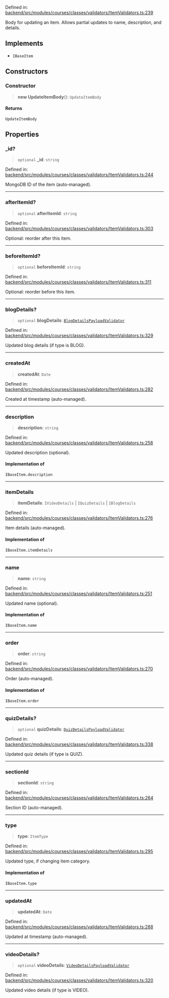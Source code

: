 Defined in: [backend/src/modules/courses/classes/validators/ItemValidators.ts:239](https://github.com/continuousactivelearning/vibe/blob/4a4fd41682dd9274e95c74d5ff310441c462b96e/backend/src/modules/courses/classes/validators/ItemValidators.ts#L239)

Body for updating an item.
Allows partial updates to name, description, and details.

## Implements

- `IBaseItem`

## Constructors

### Constructor

> **new UpdateItemBody**(): `UpdateItemBody`

#### Returns

`UpdateItemBody`

## Properties

### \_id?

> `optional` **\_id**: `string`

Defined in: [backend/src/modules/courses/classes/validators/ItemValidators.ts:244](https://github.com/continuousactivelearning/vibe/blob/4a4fd41682dd9274e95c74d5ff310441c462b96e/backend/src/modules/courses/classes/validators/ItemValidators.ts#L244)

MongoDB ID of the item (auto-managed).

***

### afterItemId?

> `optional` **afterItemId**: `string`

Defined in: [backend/src/modules/courses/classes/validators/ItemValidators.ts:303](https://github.com/continuousactivelearning/vibe/blob/4a4fd41682dd9274e95c74d5ff310441c462b96e/backend/src/modules/courses/classes/validators/ItemValidators.ts#L303)

Optional: reorder after this item.

***

### beforeItemId?

> `optional` **beforeItemId**: `string`

Defined in: [backend/src/modules/courses/classes/validators/ItemValidators.ts:311](https://github.com/continuousactivelearning/vibe/blob/4a4fd41682dd9274e95c74d5ff310441c462b96e/backend/src/modules/courses/classes/validators/ItemValidators.ts#L311)

Optional: reorder before this item.

***

### blogDetails?

> `optional` **blogDetails**: [`BlogDetailsPayloadValidator`](courses.BlogDetailsPayloadValidator.md)

Defined in: [backend/src/modules/courses/classes/validators/ItemValidators.ts:329](https://github.com/continuousactivelearning/vibe/blob/4a4fd41682dd9274e95c74d5ff310441c462b96e/backend/src/modules/courses/classes/validators/ItemValidators.ts#L329)

Updated blog details (if type is BLOG).

***

### createdAt

> **createdAt**: `Date`

Defined in: [backend/src/modules/courses/classes/validators/ItemValidators.ts:282](https://github.com/continuousactivelearning/vibe/blob/4a4fd41682dd9274e95c74d5ff310441c462b96e/backend/src/modules/courses/classes/validators/ItemValidators.ts#L282)

Created at timestamp (auto-managed).

***

### description

> **description**: `string`

Defined in: [backend/src/modules/courses/classes/validators/ItemValidators.ts:258](https://github.com/continuousactivelearning/vibe/blob/4a4fd41682dd9274e95c74d5ff310441c462b96e/backend/src/modules/courses/classes/validators/ItemValidators.ts#L258)

Updated description (optional).

#### Implementation of

`IBaseItem.description`

***

### itemDetails

> **itemDetails**: `IVideoDetails` \| `IQuizDetails` \| `IBlogDetails`

Defined in: [backend/src/modules/courses/classes/validators/ItemValidators.ts:276](https://github.com/continuousactivelearning/vibe/blob/4a4fd41682dd9274e95c74d5ff310441c462b96e/backend/src/modules/courses/classes/validators/ItemValidators.ts#L276)

Item details (auto-managed).

#### Implementation of

`IBaseItem.itemDetails`

***

### name

> **name**: `string`

Defined in: [backend/src/modules/courses/classes/validators/ItemValidators.ts:251](https://github.com/continuousactivelearning/vibe/blob/4a4fd41682dd9274e95c74d5ff310441c462b96e/backend/src/modules/courses/classes/validators/ItemValidators.ts#L251)

Updated name (optional).

#### Implementation of

`IBaseItem.name`

***

### order

> **order**: `string`

Defined in: [backend/src/modules/courses/classes/validators/ItemValidators.ts:270](https://github.com/continuousactivelearning/vibe/blob/4a4fd41682dd9274e95c74d5ff310441c462b96e/backend/src/modules/courses/classes/validators/ItemValidators.ts#L270)

Order (auto-managed).

#### Implementation of

`IBaseItem.order`

***

### quizDetails?

> `optional` **quizDetails**: [`QuizDetailsPayloadValidator`](courses.QuizDetailsPayloadValidator.md)

Defined in: [backend/src/modules/courses/classes/validators/ItemValidators.ts:338](https://github.com/continuousactivelearning/vibe/blob/4a4fd41682dd9274e95c74d5ff310441c462b96e/backend/src/modules/courses/classes/validators/ItemValidators.ts#L338)

Updated quiz details (if type is QUIZ).

***

### sectionId

> **sectionId**: `string`

Defined in: [backend/src/modules/courses/classes/validators/ItemValidators.ts:264](https://github.com/continuousactivelearning/vibe/blob/4a4fd41682dd9274e95c74d5ff310441c462b96e/backend/src/modules/courses/classes/validators/ItemValidators.ts#L264)

Section ID (auto-managed).

***

### type

> **type**: `ItemType`

Defined in: [backend/src/modules/courses/classes/validators/ItemValidators.ts:295](https://github.com/continuousactivelearning/vibe/blob/4a4fd41682dd9274e95c74d5ff310441c462b96e/backend/src/modules/courses/classes/validators/ItemValidators.ts#L295)

Updated type, if changing item category.

#### Implementation of

`IBaseItem.type`

***

### updatedAt

> **updatedAt**: `Date`

Defined in: [backend/src/modules/courses/classes/validators/ItemValidators.ts:288](https://github.com/continuousactivelearning/vibe/blob/4a4fd41682dd9274e95c74d5ff310441c462b96e/backend/src/modules/courses/classes/validators/ItemValidators.ts#L288)

Updated at timestamp (auto-managed).

***

### videoDetails?

> `optional` **videoDetails**: [`VideoDetailsPayloadValidator`](courses.VideoDetailsPayloadValidator.md)

Defined in: [backend/src/modules/courses/classes/validators/ItemValidators.ts:320](https://github.com/continuousactivelearning/vibe/blob/4a4fd41682dd9274e95c74d5ff310441c462b96e/backend/src/modules/courses/classes/validators/ItemValidators.ts#L320)

Updated video details (if type is VIDEO).
